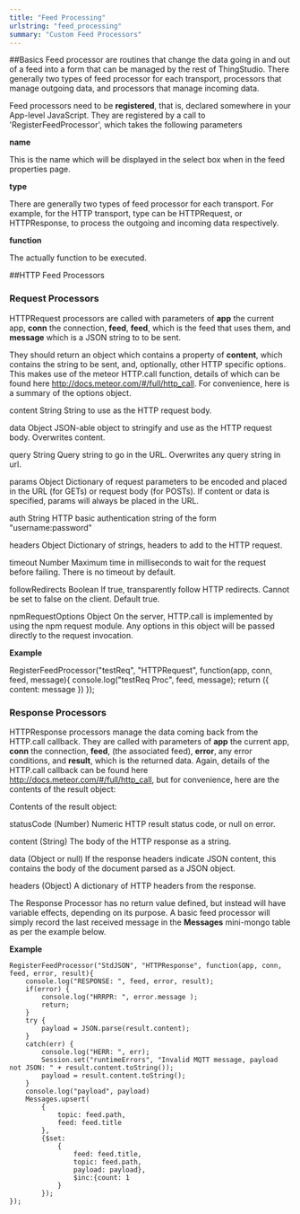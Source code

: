 ```yaml
---
title: "Feed Processing"
urlstring: "feed_processing"
summary: "Custom Feed Processors"
---
```


##Basics
Feed processor are routines that change the data going in and out of a feed into a form that can be managed by the rest of ThingStudio.
There generally two types of feed processor for each transport, processors that manage outgoing data, and processors that manage incoming data.

Feed processors need to be __registered__, that is, declared somewhere in your App-level JavaScript.
They are registered by a call to 'RegisterFeedProcessor', which takes the following parameters

__name__

This is the name which will be displayed in the select box when in the feed properties page.

__type__

There are generally two types of feed processor for each transport. For example,
for the HTTP transport, type can be HTTPRequest, or HTTPResponse, to process the outgoing
and incoming data respectively.

__function__

The actually function to be executed.

##HTTP Feed Processors
### Request Processors
HTTPRequest processors are called with parameters of __app__ the current app, __conn__ the connection, __feed__, __feed__, which is the feed that uses them,
and __message__ which is a JSON string to to be sent.

They should return an object which contains a property of __content__, which
contains the string to be sent, and, optionally, other HTTP specific options.
This makes use of the meteor HTTP.call function, details of which can be found
here http://docs.meteor.com/#/full/http_call. For convenience, here is a summary of the
options object.

content String
String to use as the HTTP request body.

data Object
JSON-able object to stringify and use as the HTTP request body. Overwrites content.

query String
Query string to go in the URL. Overwrites any query string in url.

params Object
Dictionary of request parameters to be encoded and placed in the URL (for GETs) or request body (for POSTs). If content or data is specified, params will always be placed in the URL.

auth String
HTTP basic authentication string of the form "username:password"

headers Object
Dictionary of strings, headers to add to the HTTP request.

timeout Number
Maximum time in milliseconds to wait for the request before failing. There is no timeout by default.

followRedirects Boolean
If true, transparently follow HTTP redirects. Cannot be set to false on the client. Default true.

npmRequestOptions Object
On the server, HTTP.call is implemented by using the npm request module. Any options in this object will be passed directly to the request invocation.

__Example__

RegisterFeedProcessor("testReq", "HTTPRequest", function(app, conn, feed, message){
	console.log("testReq Proc", feed, message);
	return ({
		content: message
	})
});



### Response Processors
HTTPResponse processors manage the data coming back from the HTTP.call callback.
They are called with parameters of __app__ the current app, __conn__ the connection, __feed__, (the associated feed), __error__, any
error conditions, and __result__, which is the returned data. Again, details of the
HTTP.call callback can be found here http://docs.meteor.com/#/full/http_call, but for convenience,
here are the contents of the result object:

Contents of the result object:

statusCode (Number)
Numeric HTTP result status code, or null on error.

content (String)
The body of the HTTP response as a string.

data (Object or null)
If the response headers indicate JSON content, this contains the body of the document parsed as a JSON object.

headers (Object)
A dictionary of HTTP headers from the response.

The Response Processor has no return value defined, but instead will have variable
effects, depending on its purpose. A basic feed processor will simply record the last
received message in the __Messages__ mini-mongo table as per the example below.


__Example__

	RegisterFeedProcessor("StdJSON", "HTTPResponse", function(app, conn, feed, error, result){
		console.log("RESPONSE: ", feed, error, result);
		if(error) {
			console.log("HRRPR: ", error.message );
			return;
		}
		try {
			payload = JSON.parse(result.content);
		}
		catch(err) {
			console.log("HERR: ", err);
			Session.set("runtimeErrors", "Invalid MQTT message, payload not JSON: " + result.content.toString());
			payload = result.content.toString();
		}
		console.log("payload", payload)
		Messages.upsert(
			{
				topic: feed.path,
				feed: feed.title
			},
			{$set:
				{
					feed: feed.title,
					topic: feed.path,
					payload: payload},
					$inc:{count: 1
				}
			});
	});
